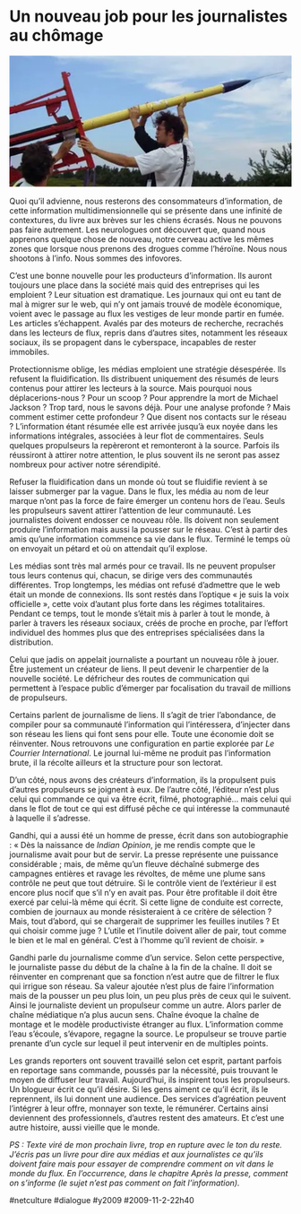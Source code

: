# Un nouveau job pour les journalistes au chômage

![](_i/propulseur.webp)

Quoi qu’il advienne, nous resterons des consommateurs d’information, de cette information multidimensionnelle qui se présente dans une infinité de contextures, du livre aux brèves sur les chiens écrasés. Nous ne pouvons pas faire autrement. Les neurologues ont découvert que, quand nous apprenons quelque chose de nouveau, notre cerveau active les mêmes zones que lorsque nous prenons des drogues comme l’héroïne. Nous nous shootons à l’info. Nous sommes des infovores.

C’est une bonne nouvelle pour les producteurs d’information. Ils auront toujours une place dans la société mais quid des entreprises qui les emploient ? Leur situation est dramatique. Les journaux qui ont eu tant de mal à migrer sur le web, qui n’y ont jamais trouvé de modèle économique, voient avec le passage au flux les vestiges de leur monde partir en fumée. Les articles s’échappent. Avalés par des moteurs de recherche, recrachés dans les lecteurs de flux, repris dans d’autres sites, notamment les réseaux sociaux, ils se propagent dans le cyberspace, incapables de rester immobiles.

Protectionnisme oblige, les médias emploient une stratégie désespérée. Ils refusent la fluidification. Ils distribuent uniquement des résumés de leurs contenus pour attirer les lecteurs à la source. Mais pourquoi nous déplacerions-nous ? Pour un scoop ? Pour apprendre la mort de Michael Jackson ? Trop tard, nous le savons déjà. Pour une analyse profonde ? Mais comment estimer cette profondeur ? Que disent nos contacts sur le réseau ? L’information étant résumée elle est arrivée jusqu’à eux noyée dans les informations intégrales, associées à leur flot de commentaires. Seuls quelques propulseurs la repèreront et remonteront à la source. Parfois ils réussiront à attirer notre attention, le plus souvent ils ne seront pas assez nombreux pour activer notre sérendipité.

Refuser la fluidification dans un monde où tout se fluidifie revient à se laisser submerger par la vague. Dans le flux, les média au nom de leur marque n’ont pas la force de faire émerger un contenu hors de l’eau. Seuls les propulseurs savent attirer l’attention de leur communauté. Les journalistes doivent endosser ce nouveau rôle. Ils doivent non seulement produire l’information mais aussi la pousser sur le réseau. C’est à partir des amis qu’une information commence sa vie dans le flux. Terminé le temps où on envoyait un pétard et où on attendait qu’il explose.

Les médias sont très mal armés pour ce travail. Ils ne peuvent propulser tous leurs contenus qui, chacun, se dirige vers des communautés différentes. Trop longtemps, les médias ont refusé d’admettre que le web était un monde de connexions. Ils sont restés dans l’optique « je suis la voix officielle », cette voix d’autant plus forte dans les régimes totalitaires. Pendant ce temps, tout le monde s’était mis à parler à tout le monde, à parler à travers les réseaux sociaux, créés de proche en proche, par l’effort individuel des hommes plus que des entreprises spécialisées dans la distribution.

Celui que jadis on appelait journaliste a pourtant un nouveau rôle à jouer. Être justement un créateur de liens. Il peut devenir le charpentier de la nouvelle société. Le défricheur des routes de communication qui permettent à l’espace public d’émerger par focalisation du travail de millions de propulseurs.

Certains parlent de journalisme de liens. Il s’agit de trier l’abondance, de compiler pour sa communauté l’information qui l’intéressera, d’injecter dans son réseau les liens qui font sens pour elle. Toute une économie doit se réinventer. Nous retrouvons une configuration en partie explorée par *Le Courrier International*. Le journal lui-même ne produit pas l’information brute, il la récolte ailleurs et la structure pour son lectorat.

D’un côté, nous avons des créateurs d’information, ils la propulsent puis d’autres propulseurs se joignent à eux. De l’autre côté, l’éditeur n’est plus celui qui commande ce qui va être écrit, filmé, photographié… mais celui qui dans le flot de tout ce qui est diffusé pêche ce qui intéresse la communauté à laquelle il s’adresse.

Gandhi, qui a aussi été un homme de presse, écrit dans son autobiographie : « Dès la naissance de *Indian Opinion*, je me rendis compte que le journalisme avait pour but de servir. La presse représente une puissance considérable ; mais, de même qu’un fleuve déchaîné submerge des campagnes entières et ravage les révoltes, de même une plume sans contrôle ne peut que tout détruire. Si le contrôle vient de l’extérieur il est encore plus nocif que s’il n’y en avait pas. Pour être profitable il doit être exercé par celui-là même qui écrit. Si cette ligne de conduite est correcte, combien de journaux au monde résisteraient à ce critère de sélection ? Mais, tout d’abord, qui se chargerait de supprimer les feuilles inutiles ? Et qui choisir comme juge ? L’utile et l’inutile doivent aller de pair, tout comme le bien et le mal en général. C’est à l’homme qu’il revient de choisir. »

Gandhi parle du journalisme comme d’un service. Selon cette perspective, le journaliste passe du début de la chaîne à la fin de la chaîne. Il doit se réinventer en comprenant que sa fonction n’est autre que de filtrer le flux qui irrigue son réseau. Sa valeur ajoutée n’est plus de faire l’information mais de la pousser un peu plus loin, un peu plus près de ceux qui le suivent. Ainsi le journaliste devient un propulseur comme un autre. Alors parler de chaîne médiatique n’a plus aucun sens. Chaîne évoque la chaîne de montage et le modèle productiviste étranger au flux. L’information comme l’eau s’écoule, s’évapore, regagne la source. Le propulseur se trouve partie prenante d’un cycle sur lequel il peut intervenir en de multiples points.

Les grands reporters ont souvent travaillé selon cet esprit, partant parfois en reportage sans commande, poussés par la nécessité, puis trouvant le moyen de diffuser leur travail. Aujourd’hui, ils inspirent tous les propulseurs. Un blogueur écrit ce qu’il désire. Si les gens aiment ce qu’il écrit, ils le reprennent, ils lui donnent une audience. Des services d’agréation peuvent l’intégrer à leur offre, monnayer son texte, le rémunérer. Certains ainsi deviennent des professionnels, d’autres restent des amateurs. Et c’est une autre histoire, aussi vieille que le monde.

*PS : Texte viré de mon prochain livre, trop en rupture avec le ton du reste. J’écris pas un livre pour dire aux médias et aux journalistes ce qu’ils doivent faire mais pour essayer de comprendre comment on vit dans le monde du flux. En l’occurrence, dans le chapitre Après la presse, comment on s’informe (le sujet n’est pas comment on fait l’information).*

#netculture #dialogue #y2009 #2009-11-2-22h40
